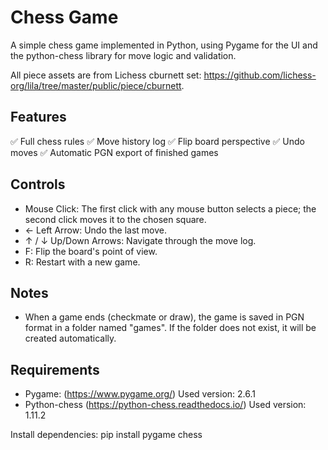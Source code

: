 # Chess Game

A simple chess game implemented in Python, using Pygame for the UI and the python-chess library for move logic and validation.

All piece assets are from Lichess cburnett set: https://github.com/lichess-org/lila/tree/master/public/piece/cburnett.

## Features

✅ Full chess rules
✅ Move history log
✅ Flip board perspective
✅ Undo moves
✅ Automatic PGN export of finished games

## Controls

- Mouse Click: The first click with any mouse button selects a piece; the second click moves it to the chosen square.
- ← Left Arrow: Undo the last move.
- ↑ / ↓ Up/Down Arrows: Navigate through the move log.
- F: Flip the board's point of view.
- R: Restart with a new game.

## Notes

- When a game ends (checkmate or draw), the game is saved in PGN format in a folder named "games". If the folder does not exist, it will be created automatically.

## Requirements

- Pygame: (https://www.pygame.org/) Used version: 2.6.1
- Python-chess (https://python-chess.readthedocs.io/) Used version: 1.11.2

Install dependencies:
pip install pygame chess
